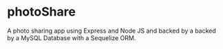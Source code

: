 # photoShare
A photo sharing app using Express and Node JS and backed by a backed by a MySQL Database with a Sequelize ORM.
